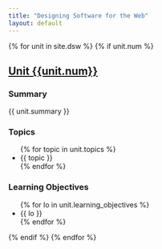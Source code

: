 ```yaml
---
title: "Designing Software for the Web"
layout: default
---
```


{% for unit in site.dsw %}
{% if unit.num  %} <!-- avoids including index.md in list -->

<h2><a href="{{unit.url}}">Unit {{unit.num}}</a></h2>

<h3>Summary</h3>
{{ unit.summary }}

<h3>Topics</h3>
<ul>
{% for topic in unit.topics %}
<li>{{ topic }}</li>
{% endfor %}
</ul>

<h3>Learning Objectives</h3>
<ul>
{% for lo in unit.learning_objectives %}
<li>{{ lo }}</li>
{% endfor %}
</ul>


{% endif %} <!-- if unit.num -->
{% endfor %} <!-- for unit in site.dsw -->